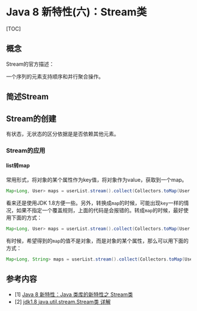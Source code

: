 # Java 8 新特性(六)：Stream类

[TOC]

## 概念

Stream的官方描述：

一个序列的元素支持顺序和并行聚合操作。



## 简述Stream



## Stream的创建



有状态，无状态的区分依据是是否依赖其他元素。

### Stream的应用

#### list转map

常用形式，将对象的某个属性作为key值，将对象作为value，获取到一个map。

```java
Map<Long, User> maps = userList.stream().collect(Collectors.toMap(User::getId,Function.identity()));
```

看来还是使用JDK 1.8方便一些。另外，转换成`map`的时候，可能出现`key`一样的情况，如果不指定一个覆盖规则，上面的代码是会报错的。转成`map`的时候，最好使用下面的方式：

```java
Map<Long, User> maps = userList.stream().collect(Collectors.toMap(User::getId, Function.identity(), (key1, key2) -> key2));
```

有时候，希望得到的`map`的值不是对象，而是对象的某个属性，那么可以用下面的方式：

```java
Map<Long, String> maps = userList.stream().collect(Collectors.toMap(User::getId, User::getAge, (key1, key2) -> key2));
```



## 参考内容

- [1]  [Java 8 新特性：Java 类库的新特性之 Stream类](https://blog.csdn.net/sun_promise/article/details/51480257)
- [2]  [jdk1.8 java.util.stream.Stream类 详解](https://www.cnblogs.com/kaisadadi/p/9099485.html)